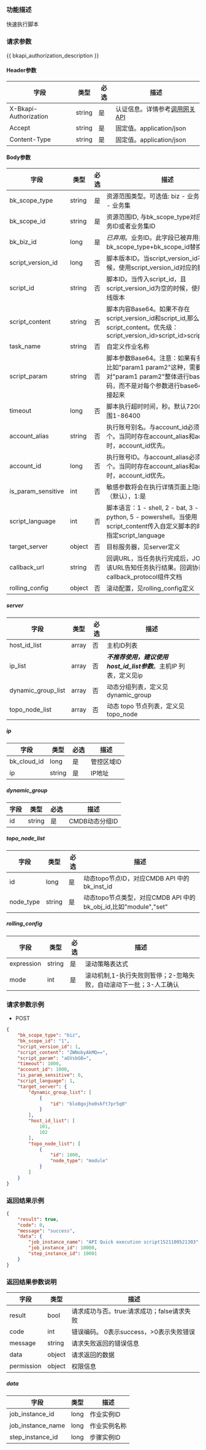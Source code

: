 ### 功能描述

快速执行脚本

### 请求参数

{{ bkapi_authorization_description }}

#### Header参数

| 字段      |  类型      | 必选   |  描述      |
|-----------|------------|--------|------------|
| X-Bkapi-Authorization       |  string    | 是     | 认证信息。详情参考[调用网关 API](https://github.com/TencentBlueKing/BKDocs/blob/master/ZH/7.0/APIGateway/apigateway/use-api/use-apigw-api.md) |
| Accept       |  string    | 是     | 固定值。application/json|
| Content-Type |  string    | 是     | 固定值。application/json|

#### Body参数

| 字段          |  类型      | 必选   |  描述      |
|---------------|------------|--------|------------|
| bk_scope_type | string | 是     | 资源范围类型。可选值: biz - 业务，biz_set - 业务集 |
| bk_scope_id | string | 是 | 资源范围ID, 与bk_scope_type对应, 表示业务ID或者业务集ID |
| bk_biz_id        |  long       | 是     | *已弃用*。业务ID。此字段已被弃用并由字段bk_scope_type+bk_scope_id替换 |
| script_version_id |  long       | 否     | 脚本版本ID。当script_version_id不为空的时候，使用script_version_id对应的脚本版本 |
| script_id | string | 否 | 脚本ID。当传入script_id，且script_version_id为空的时候，使用脚本的上线版本 |
| script_content | string | 否 | 脚本内容Base64。如果不存在script_version_id和script_id,那么使用script_content。优先级：script_version_id>script_id>script_content |
| task_name      |  string    | 否     | 自定义作业名称 |
| script_param   |  string    | 否     | 脚本参数Base64。注意：如果有多个参数，比如&#34;param1 param2&#34;这种，需要对&#34;param1 param2&#34;整体进行base64编码，而不是对每个参数进行base64编码再拼接起来 |
| timeout |  long       | 否     | 脚本执行超时时间，秒。默认7200，取值范围1-86400 |
| account_alias |  string    | 否    | 执行账号别名。与account_id必须存在一个。当同时存在account_alias和account_id时，account_id优先。 |
| account_id | long | 否 | 执行账号ID。与account_alias必须存在一个。当同时存在account_alias和account_id时，account_id优先。 |
| is_param_sensitive |  int   | 否     | 敏感参数将会在执行详情页面上隐藏, 0:不是（默认），1:是 |
| script_language |  int       | 否     | 脚本语言：1 - shell, 2 - bat, 3 - perl, 4 - python, 5 - powershell。当使用script_content传入自定义脚本的时候，需要指定script_language |
| target_server    | object | 否     | 目标服务器，见server定义 |
| callback_url |  string   | 否     | 回调URL，当任务执行完成后，JOB会调用该URL告知任务执行结果。回调协议参考callback_protocol组件文档 |
| rolling_config    | object | 否     | 滚动配置，见rolling_config定义 |

##### server
| 字段               | 类型  | 必选 | 描述                                |
| ------------------ | ----- | ---- | ----------------------------------- |
| host_id_list       | array | 否   | 主机ID列表                                                   |
| ip_list            | array | 否   | ***不推荐使用，建议使用host_id_list参数***。主机IP 列表，定义见ip |
| dynamic_group_list | array | 否   | 动态分组列表，定义见dynamic_group   |
| topo_node_list     | array | 否   | 动态 topo 节点列表，定义见topo_node |

##### ip

| 字段      |  类型      | 必选   |  描述      |
|-----------|------------|--------|------------|
| bk_cloud_id |  long    | 是     | 管控区域ID |
| ip          |  string | 是     | IP地址 |

##### dynamic_group

| 字段 | 类型   | 必选 | 描述           |
| ---- | ------ | ---- | -------------- |
| id   | string | 是   | CMDB动态分组ID |

##### topo_node_list

| 字段      |  类型      | 必选   |  描述      |
|-----------|------------|--------|------------|
| id               | long   | 是     | 动态topo节点ID，对应CMDB API 中的 bk_inst_id |
| node_type        | string | 是     | 动态topo节点类型，对应CMDB API 中的 bk_obj_id,比如"module","set"|

##### rolling_config

| 字段 | 类型   | 必选 | 描述           |
| ---- | ------ | ---- | -------------- |
| expression   | string | 是   | 滚动策略表达式 |
| mode   | int | 是   | 滚动机制,1-执行失败则暂停；2-忽略失败，自动滚动下一批；3-人工确认 |

### 请求参数示例

- POST
```json
{
    "bk_scope_type": "biz",
    "bk_scope_id": "1",
    "script_version_id": 1,
    "script_content": "ZWNobyAkMQ==",
    "script_param": "aGVsbG8=",
    "timeout": 1000,
    "account_id": 1000,
    "is_param_sensitive": 0,
    "script_language": 1,
    "target_server": {
        "dynamic_group_list": [
            {
                "id": "blo8gojho0skft7pr5q0"
            }
        ],
        "host_id_list": [
            101,
            102
        ],
        "topo_node_list": [
            {
                "id": 1000,
                "node_type": "module"
            }
        ]
    }
}
```

### 返回结果示例

```json
{
    "result": true,
    "code": 0,
    "message": "success",
    "data": {
        "job_instance_name": "API Quick execution script1521100521303",
        "job_instance_id": 10000,
        "step_instance_id": 10001
    }
}
```

### 返回结果参数说明

| 字段      | 类型      | 描述      |
|-----------|-----------|-----------|
| result       | bool   | 请求成功与否。true:请求成功；false请求失败 |
| code         | int    | 错误编码。 0表示success，>0表示失败错误 |
| message      | string | 请求失败返回的错误信息|
| data         | object | 请求返回的数据|
| permission   | object | 权限信息|

##### data

| 字段      | 类型      | 描述      |
|-----------|-----------|-----------|
| job_instance_id     | long      | 作业实例ID |
| job_instance_name   | long      | 作业实例名称 |
| step_instance_id    | long      | 步骤实例ID |